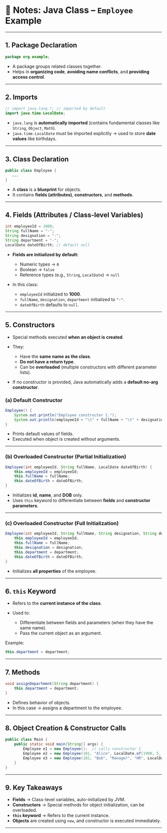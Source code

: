 # 📘 Notes: Java Class – `Employee` Example

---

## 1. **Package Declaration**

```java
package org.example;
```

* A package groups related classes together.
* Helps in **organizing code**, **avoiding name conflicts**, and **providing access control**.

---

## 2. **Imports**

```java
// import java.lang.*; // imported by default
import java.time.LocalDate;
```

* `java.lang` is **automatically imported** (contains fundamental classes like `String`, `Object`, `Math`).
* `java.time.LocalDate` must be imported explicitly → used to store **date values** like birthdays.

---

## 3. **Class Declaration**

```java
public class Employee {
   ...
}
```

* A **class** is a **blueprint** for objects.
* It contains **fields (attributes)**, **constructors**, and **methods**.

---

## 4. **Fields (Attributes / Class-level Variables)**

```java
int employeeId = 1000;
String fullName = "-";
String designation = "-";
String department = "-";
LocalDate dateOfBirth; // default null
```

* **Fields are initialized by default:**

  * Numeric types → `0`
  * Boolean → `false`
  * Reference types (e.g., `String`, `LocalDate`) → `null`

* In this class:

  * `employeeId` initialized to **1000**.
  * `fullName`, `designation`, `department` initialized to `"-"`.
  * `dateOfBirth` defaults to `null`.

---

## 5. **Constructors**

* Special methods executed **when an object is created**.
* They:

  * Have the **same name as the class**.
  * **Do not have a return type**.
  * Can be **overloaded** (multiple constructors with different parameter lists).
* If no constructor is provided, Java automatically adds a **default no-arg constructor**.

### (a) Default Constructor

```java
Employee() {
    System.out.println("Employee constructor 1.");
    System.out.println(employeeId + "\t" + fullName + "\t" + designation + "\t" + department);
}
```

* Prints default values of fields.
* Executed when object is created without arguments.

---

### (b) Overloaded Constructor (Partial Initialization)

```java
Employee(int employeeId, String fullName, LocalDate dateOfBirth) {
    this.employeeId = employeeId;
    this.fullName = fullName;
    this.dateOfBirth = dateOfBirth;
}
```

* Initializes **id**, **name**, and **DOB** only.
* Uses `this` keyword to differentiate between **fields** and **constructor parameters**.

---

### (c) Overloaded Constructor (Full Initialization)

```java
Employee(int employeeId, String fullName, String designation, String department, LocalDate dateOfBirth) {
    this.employeeId = employeeId;
    this.fullName = fullName;
    this.designation = designation;
    this.department = department;
    this.dateOfBirth = dateOfBirth;
}
```

* Initializes **all properties** of the employee.

---

## 6. **`this` Keyword**

* Refers to the **current instance of the class**.
* Used to:

  * Differentiate between fields and parameters (when they have the same name).
  * Pass the current object as an argument.

Example:

```java
this.department = department;
```

---

## 7. **Methods**

```java
void assignDepartment(String department) {
    this.department = department;
}
```

* Defines behavior of objects.
* In this case → assigns a department to the employee.

---

## 8. **Object Creation & Constructor Calls**

```java
public class Main {
    public static void main(String[] args) {
        Employee e1 = new Employee();  // calls constructor 1
        Employee e2 = new Employee(101, "Alice", LocalDate.of(1990, 5, 10)); // constructor 2
        Employee e3 = new Employee(102, "Bob", "Manager", "HR", LocalDate.of(1985, 8, 20)); // constructor 3
    }
}
```

---

## 9. **Key Takeaways**

* **Fields** → Class-level variables, auto-initialized by JVM.
* **Constructors** → Special methods for object initialization, can be overloaded.
* **`this` keyword** → Refers to the current instance.
* **Objects** are created using `new`, and constructor is executed immediately.

---